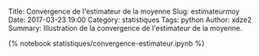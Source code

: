 Title: Convergence de l'estimateur de la moyenne
Slug: estimateurmoy
Date: 2017-03-23 19:00
Category: statistiques
Tags: python
Author: xdze2
Summary: Illustration de la convergence de l'estimateur de la moyenne.

{% notebook statistiques/convergence-estimateur.ipynb %}
